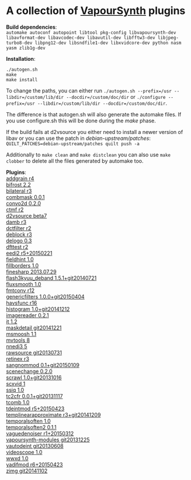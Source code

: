 A collection of [VapourSynth](https://github.com/vapoursynth/vapoursynth) plugins
===================================

**Build dependencies**:<br>
`automake
autoconf
autopoint
libtool
pkg-config
libvapoursynth-dev
libavformat-dev
libavcodec-dev
libavutil-dev
libfftw3-dev
libjpeg-turbo8-dev
libpng12-dev
libsndfile1-dev
libxvidcore-dev
python
nasm
yasm
zlib1g-dev
`


**Installation**:
```
./autogen.sh
make
make install
```

To change the paths, you can either run `./autogen.sh --prefix=/usr --libdir=/custom/lib/dir --docdir=/custom/doc/dir`
or `./configure --prefix=/usr --libdir=/custom/lib/dir --docdir=/custom/doc/dir`.

The difference is that autogen.sh will also generate the automake files.
If you use configure.sh this will be done during the *make* phase.

If the build fails at d2vsource you either need to install a newer version of libav or you can
use the patch in *debian-upstream/patches*:<br>
`QUILT_PATCHES=debian-upstream/patches quilt push -a`

Additionally to `make clean` and `make distclean` you can also use `make clobber` to delete all the
files generated by automake too.


**Plugins**:<br>
[addgrain r4](https://github.com/HomeOfVapourSynthEvolution/VapourSynth-AddGrain)<br>
[bifrost 2.2](https://github.com/dubhater/vapoursynth-bifrost)<br>
[bilateral r3](https://github.com/HomeOfVapourSynthEvolution/VapourSynth-Bilateral)<br>
[combmask 0.0.1](https://github.com/chikuzen/CombMask)<br>
[convo2d 0.2.0](https://github.com/chikuzen/convo2d)<br>
[ctmf r2](https://github.com/HomeOfVapourSynthEvolution/VapourSynth-CTMF)<br>
[d2vsource beta7](https://github.com/dwbuiten/d2vsource)<br>
[damb r3](https://github.com/dubhater/vapoursynth-damb)<br>
[dctfilter r2](https://bitbucket.org/mystery_keeper/vapoursynth-dctfilter)<br>
[deblock r3](https://github.com/HomeOfVapourSynthEvolution/VapourSynth-Deblock)<br>
[delogo 0.3](https://github.com/HomeOfVapourSynthEvolution/VapourSynth-DeLogo)<br>
[dfttest r2](https://github.com/HomeOfVapourSynthEvolution/VapourSynth-DFTTest)<br>
[eedi2 r5+20150221](https://github.com/HomeOfVapourSynthEvolution/VapourSynth-EEDI2)<br>
[fieldhint 1.0](https://github.com/dubhater/vapoursynth-fieldhint)<br>
[fillborders 1.0](https://github.com/dubhater/vapoursynth-fillborders)<br>
[finesharp 2013.07.29](http://forum.doom9.org/showthread.php?t=166524)<br>
[flash3kyuu_deband 1.5.1+git20140721](https://github.com/SAPikachu/flash3kyuu_deband)<br>
[fluxsmooth 1.0](https://github.com/dubhater/vapoursynth-fluxsmooth)<br>
[fmtconv r12](http://forum.doom9.org/showthread.php?t=166504)<br>
[genericfilters 1.0.0+git20150404](https://github.com/chikuzen/GenericFilters)<br>
[havsfunc r16](http://forum.doom9.org/showthread.php?t=166582)<br>
[histogram 1.0+git20141212](https://github.com/dubhater/vapoursynth-histogram)<br>
[imagereader 0.2.1](https://github.com/chikuzen/vsimagereader)<br>
[it 1.2](https://github.com/HomeOfVapourSynthEvolution/VapourSynth-IT)<br>
[maskdetail git20141221](https://github.com/MonoS/VS-MaskDetail)<br>
[msmoosh 1.1](https://github.com/dubhater/vapoursynth-msmoosh)<br>
[mvtools 8](https://github.com/dubhater/vapoursynth-mvtools)<br>
[nnedi3 5](https://github.com/dubhater/vapoursynth-nnedi3)<br>
[rawsource git20130731](https://github.com/chikuzen/vsrawsource)<br>
[retinex r3](https://github.com/HomeOfVapourSynthEvolution/VapourSynth-Retinex)<br>
[sangnommod 0.1+git20150109](https://github.com/HomeOfVapourSynthEvolution/VapourSynth-SangNomMod)<br>
[scenechange 0.2.0](http://forum.doom9.org/showthread.php?t=166769)<br>
[scrawl 1.0+git20131016](https://github.com/dubhater/vapoursynth-scrawl)<br>
[scxvid 1](https://github.com/dubhater/vapoursynth-scxvid)<br>
[ssiq 1.0](https://github.com/dubhater/vapoursynth-ssiq)<br>
[tc2cfr 0.0.1+git20131117](https://github.com/gnaggnoyil/tc2cfr)<br>
[tcomb 1.0](https://github.com/dubhater/vapoursynth-tcomb)<br>
[tdeintmod r5+20150423](https://github.com/HomeOfVapourSynthEvolution/VapourSynth-TDeintMod)<br>
[templinearapproximate r3+git20141209](https://bitbucket.org/mystery_keeper/templinearapproximate-vapoursynth)<br>
[temporalsoften 1.0](https://github.com/dubhater/vapoursynth-temporalsoften)<br>
[temporalsoften2 0.1.1](http://forum.doom9.org/showthread.php?t=166769)<br>
[vaguedenoiser r1+20150312](https://github.com/HomeOfVapourSynthEvolution/VapourSynth-VagueDenoiser)<br>
[vapoursynth-modules git20131225](https://github.com/4re/vapoursynth-modules/)<br>
[vautodeint git20130608](https://github.com/gnaggnoyil/VAutoDeint)<br>
[videoscope 1.0](https://github.com/dubhater/vapoursynth-videoscope)<br>
[wwxd 1.0](https://github.com/dubhater/vapoursynth-wwxd)<br>
[yadifmod r6+20150423](https://github.com/HomeOfVapourSynthEvolution/VapourSynth-Yadifmod)<br>
[zimg git20141102](https://github.com/dubhater/zimg)
